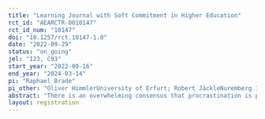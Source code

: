 ```yaml
---
title: "Learning Journal with Soft Commitment in Higher Education"
rct_id: "AEARCTR-0010147"
rct_id_num: "10147"
doi: "10.1257/rct.10147-1.0"
date: "2022-09-29"
status: "on_going"
jel: "I23, C93"
start_year: "2022-09-16"
end_year: "2024-03-14"
pi: "Raphael Brade"
pi_other: "Oliver HimmlerUniversity of Erfurt; Robert JäckleNuremberg Institute of Technology; Zouhier KassaballiUniversity of Erfurt"
abstract: "There is an overwhelming consensus that procrastination is prevalent among people, and university students in particular. Studies estimate that over 80% of college students engage in procrastination and up to 50% do it consistently and in a way that handicaps their efforts. It is thus unsurprising that a well-established body of literature links procrastination to poorer academic performance and academic failure. Given the high prevalence of procrastination and its negative consequences for academic success, this research project investigates whether a learning journal that features elements of interventions that have been successful at facilitating self-regulated learning and a soft commitment device can increase students’ academic performance. Specifically, our first treatment arm offers students the opportunity to use a semester long online learning journal in which they reflect on their study behavior and set goals. In the second treatment arm, the learning journal additionally features a soft commitment device that allows students to commit to the goals that they set for themselves in the learning journal."
layout: registration
---
```


